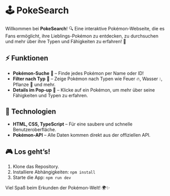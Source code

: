 
# 🕹️ PokeSearch

Willkommen bei **PokeSearch**! 🔍 Eine interaktive Pokémon-Webseite, die es Fans ermöglicht, ihre Lieblings-Pokémon zu entdecken, zu durchsuchen und mehr über ihre Typen und Fähigkeiten zu erfahren! 🌟

## ⚡ Funktionen
- **Pokémon-Suche** 🔎 – Finde jedes Pokémon per Name oder ID!
- **Filter nach Typ** 🌈 – Zeige Pokémon nach Typen wie Feuer 🔥, Wasser 💧, Pflanze 🌱 und mehr.
- **Details im Pop-up** 📝 – Klicke auf ein Pokémon, um mehr über seine Fähigkeiten und Typen zu erfahren.

## 🚀 Technologien
- **HTML, CSS, TypeScript** – Für eine saubere und schnelle Benutzeroberfläche.
- **Pokémon-API** – Alle Daten kommen direkt aus der offiziellen API.

## 🎮 Los geht’s!
1. Klone das Repository.
2. Installiere Abhängigkeiten: `npm install`
3. Starte die App: `npm run dev`

Viel Spaß beim Erkunden der Pokémon-Welt! 🌍✨
